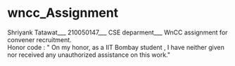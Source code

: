 # wncc_Assignment
Shriyank Tatawat___
210050147___
CSE deparment___
WnCC assignment for convener recruitment.  
Honor code :  "   On my honor, as a IIT Bombay student , I have neither given nor received any unauthorized assistance on this work." 
